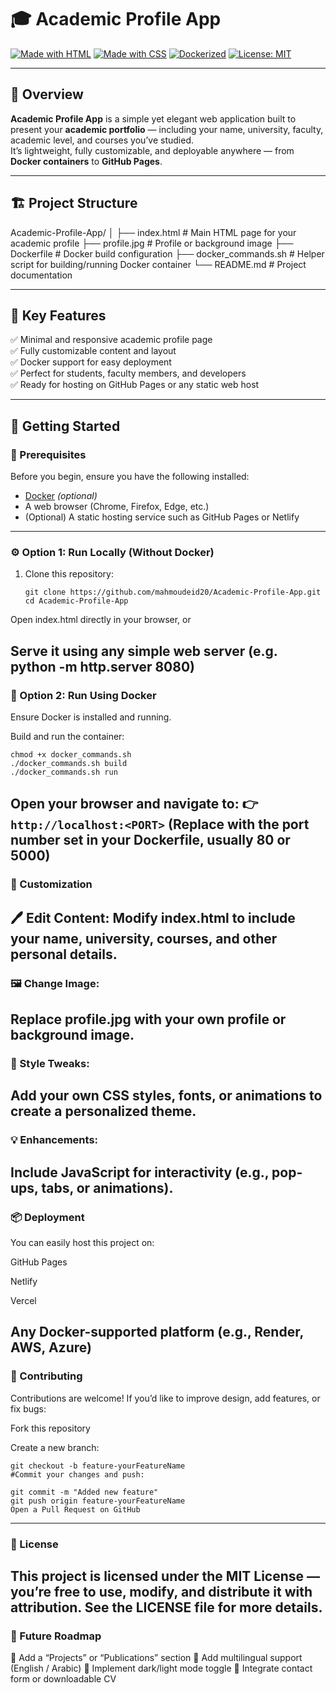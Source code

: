 # 🎓 Academic Profile App  

[![Made with HTML](https://img.shields.io/badge/Made%20with-HTML-orange?style=flat-square)](https://developer.mozilla.org/en-US/docs/Web/HTML)
[![Made with CSS](https://img.shields.io/badge/Styled%20with-CSS-blue?style=flat-square)](https://developer.mozilla.org/en-US/docs/Web/CSS)
[![Dockerized](https://img.shields.io/badge/Containerized%20with-Docker-2496ED?style=flat-square&logo=docker&logoColor=white)](https://www.docker.com/)
[![License: MIT](https://img.shields.io/badge/License-MIT-green.svg?style=flat-square)](LICENSE)

---

## 🧩 Overview  

**Academic Profile App** is a simple yet elegant web application built to present your **academic portfolio** — including your name, university, faculty, academic level, and courses you’ve studied.  
It’s lightweight, fully customizable, and deployable anywhere — from **Docker containers** to **GitHub Pages**.

---

## 🏗️ Project Structure  

Academic-Profile-App/
│
├── index.html # Main HTML page for your academic profile
├── profile.jpg # Profile or background image
├── Dockerfile # Docker build configuration
├── docker_commands.sh # Helper script for building/running Docker container
└── README.md # Project documentation

---

## 🎯 Key Features  

✅ Minimal and responsive academic profile page  
✅ Fully customizable content and layout  
✅ Docker support for easy deployment  
✅ Perfect for students, faculty members, and developers  
✅ Ready for hosting on GitHub Pages or any static web host  

---

## 🚀 Getting Started  

### 🧰 Prerequisites  
Before you begin, ensure you have the following installed:
- [Docker](https://www.docker.com/) *(optional)*
- A web browser (Chrome, Firefox, Edge, etc.)
- (Optional) A static hosting service such as GitHub Pages or Netlify  

---

### ⚙️ Option 1: Run Locally (Without Docker)

1. Clone this repository:  
   ```
   git clone https://github.com/mahmoudeid20/Academic-Profile-App.git
   cd Academic-Profile-App
   ```
Open index.html directly in your browser, or

Serve it using any simple web server (e.g. python -m http.server 8080)
---
### 🐳 Option 2: Run Using Docker
Ensure Docker is installed and running.

Build and run the container:

```
chmod +x docker_commands.sh
./docker_commands.sh build
./docker_commands.sh run
```
Open your browser and navigate to:
👉```http://localhost:<PORT>```
(Replace <PORT> with the port number set in your Dockerfile, usually 80 or 5000)
---
### 🎨 Customization
🖊️ Edit Content:
Modify index.html to include your name, university, courses, and other personal details.
---
### 🖼️ Change Image:
Replace profile.jpg with your own profile or background image.
---
### 🎨 Style Tweaks:
Add your own CSS styles, fonts, or animations to create a personalized theme.
---
### 💡 Enhancements:
Include JavaScript for interactivity (e.g., pop-ups, tabs, or animations).
---
### 📦 Deployment
You can easily host this project on:

GitHub Pages

Netlify

Vercel

Any Docker-supported platform (e.g., Render, AWS, Azure)
---
### 🤝 Contributing
Contributions are welcome!
If you’d like to improve design, add features, or fix bugs:

Fork this repository

Create a new branch:

```
git checkout -b feature-yourFeatureName
#Commit your changes and push:

git commit -m "Added new feature"
git push origin feature-yourFeatureName
Open a Pull Request on GitHub
```
---
### 📜 License
This project is licensed under the MIT License — you’re free to use, modify, and distribute it with attribution.
See the LICENSE file for more details.
---
### 🧭 Future Roadmap
🔹 Add a “Projects” or “Publications” section
🔹 Add multilingual support (English / Arabic)
🔹 Implement dark/light mode toggle
🔹 Integrate contact form or downloadable CV

